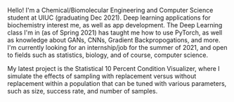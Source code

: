 Hello! I'm a Chemical/Biomolecular Engineering and Computer Science student at UIUC (graduating Dec 2021).
Deep learning applications for biochemistry interest me, as well as app development.
The Deep Learning class I'm in (as of Spring 2021) has taught me how to use PyTorch, as well as knowledge about GANs, CNNs, Gradient Backpropogations, and more.
I'm currently looking for an internship/job for the summer of 2021, and open to fields such as statistics, biology, and of course, computer science.

My latest project is the Statistical 10 Percent Condition Visualizer, where I simulate the effects of sampling with replacement versus without replacement within a population that can be tuned with various parameters, such as size, success rate, and number of samples.
